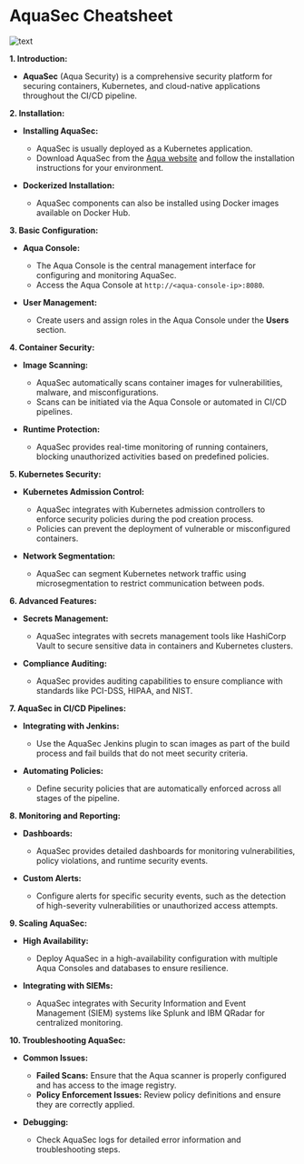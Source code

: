 # AquaSec Cheatsheet

![text](https://imgur.com/8MBLV6G.png)

**1. Introduction:**

- **AquaSec** (Aqua Security) is a comprehensive security platform for securing containers, Kubernetes, and cloud-native applications throughout the CI/CD pipeline.

**2. Installation:**

- **Installing AquaSec:**
  - AquaSec is usually deployed as a Kubernetes application.
  - Download AquaSec from the [Aqua website](https://www.aquasec.com/) and follow the installation instructions for your environment.

- **Dockerized Installation:**
  - AquaSec components can also be installed using Docker images available on Docker Hub.

**3. Basic Configuration:**

- **Aqua Console:**
  - The Aqua Console is the central management interface for configuring and monitoring AquaSec.
  - Access the Aqua Console at `http://<aqua-console-ip>:8080`.

- **User Management:**
  - Create users and assign roles in the Aqua Console under the **Users** section.

**4. Container Security:**

- **Image Scanning:**
  - AquaSec automatically scans container images for vulnerabilities, malware, and misconfigurations.
  - Scans can be initiated via the Aqua Console or automated in CI/CD pipelines.

- **Runtime Protection:**
  - AquaSec provides real-time monitoring of running containers, blocking unauthorized activities based on predefined policies.

**5. Kubernetes Security:**

- **Kubernetes Admission Control:**
  - AquaSec integrates with Kubernetes admission controllers to enforce security policies during the pod creation process.
  - Policies can prevent the deployment of vulnerable or misconfigured containers.

- **Network Segmentation:**
  - AquaSec can segment Kubernetes network traffic using microsegmentation to restrict communication between pods.

**6. Advanced Features:**

- **Secrets Management:**
  - AquaSec integrates with secrets management tools like HashiCorp Vault to secure sensitive data in containers and Kubernetes clusters.

- **Compliance Auditing:**
  - AquaSec provides auditing capabilities to ensure compliance with standards like PCI-DSS, HIPAA, and NIST.

**7. AquaSec in CI/CD Pipelines:**

- **Integrating with Jenkins:**
  - Use the AquaSec Jenkins plugin to scan images as part of the build process and fail builds that do not meet security criteria.

- **Automating Policies:**
  - Define security policies that are automatically enforced across all stages of the pipeline.

**8. Monitoring and Reporting:**

- **Dashboards:**
  - AquaSec provides detailed dashboards for monitoring vulnerabilities, policy violations, and runtime security events.

- **Custom Alerts:**
  - Configure alerts for specific security events, such as the detection of high-severity vulnerabilities or unauthorized access attempts.

**9. Scaling AquaSec:**

- **High Availability:**
  - Deploy AquaSec in a high-availability configuration with multiple Aqua Consoles and databases to ensure resilience.

- **Integrating with SIEMs:**
  - AquaSec integrates with Security Information and Event Management (SIEM) systems like Splunk and IBM QRadar for centralized monitoring.

**10. Troubleshooting AquaSec:**

- **Common Issues:**
  - **Failed Scans:** Ensure that the Aqua scanner is properly configured and has access to the image registry.
  - **Policy Enforcement Issues:** Review policy definitions and ensure they are correctly applied.

- **Debugging:**
  - Check AquaSec logs for detailed error information and troubleshooting steps.
